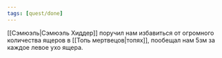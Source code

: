 ```yaml
---
tags: [quest/done]
---
```


[[Сэмюэль|Сэмюэль Хиддер]] поручил нам избавиться от огромного количества ящеров в [[Топь мертвецов|топях]], пообещал нам 5зм за каждое левое ухо ящера.
